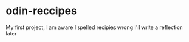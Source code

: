 # odin-reccipes

My first project, I am aware I spelled recipies wrong
I'll write a reflection later